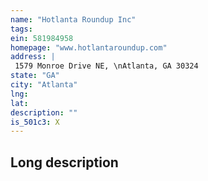 ```yaml
---
name: "Hotlanta Roundup Inc"
tags:
ein: 581984958
homepage: "www.hotlantaroundup.com"
address: |
 1579 Monroe Drive NE, \nAtlanta, GA 30324
state: "GA"
city: "Atlanta"
lng: 
lat: 
description: ""
is_501c3: X
---
```


## Long description


